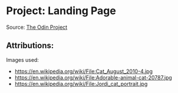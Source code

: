 # Project: Landing Page

Source: [The Odin Project](https://www.theodinproject.com/lessons/foundations-landing-page)

## Attributions:
Images used:
+ https://en.wikipedia.org/wiki/File:Cat_August_2010-4.jpg
+ https://en.wikipedia.org/wiki/File:Adorable-animal-cat-20787.jpg
+ https://en.wikipedia.org/wiki/File:Jordi_cat_portrait.jpg
